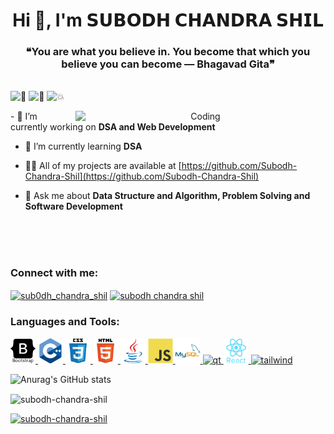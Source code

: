<h1 align="center">Hi 👋, I'm 𝗦𝗨𝗕𝗢𝗗𝗛 𝗖𝗛𝗔𝗡𝗗𝗥𝗔 𝗦𝗛𝗜𝗟</h1>
<h3 align="center">❝You are what you believe in. You become that which you believe you can become ― Bhagavad Gita❞</h3>
<br>
<picture>
  <source srcset="https://fonts.gstatic.com/s/e/notoemoji/latest/1f31f/512.webp" type="image/webp">
  <img src="https://fonts.gstatic.com/s/e/notoemoji/latest/1f31f/512.gif" alt="🌟" width="20" height="20">
</picture>
<picture>
  <source srcset="https://fonts.gstatic.com/s/e/notoemoji/latest/1f38a/512.webp" type="image/webp">
  <img src="https://fonts.gstatic.com/s/e/notoemoji/latest/1f38a/512.gif" alt="🎊" width="100" height="100">
</picture>
<picture>
  <source srcset="https://fonts.gstatic.com/s/e/notoemoji/latest/1f4a5/512.webp" type="image/webp">
  <img src="https://fonts.gstatic.com/s/e/notoemoji/latest/1f4a5/512.gif" alt="💥" width="32" height="32">
</picture>
<br>
<p align="center">
<img align="right" alt="Coding" width="400" src="https://media1.giphy.com/media/citBl9yPwnUOs/giphy.gif?cid=ecf05e475v7bpwlg450syelwan7jcz8i3vcmni5iitjk4mg7&rid=giphy.gif&ct=g">
</p>
<p>
- 🔭 I’m currently working on <b>DSA and Web Development</b>

- 🌱 I’m currently learning **DSA**

- 👨‍💻 All of my projects are available at [https://github.com/Subodh-Chandra-Shil](https://github.com/Subodh-Chandra-Shil)

- 💬 Ask me about **Data Structure and Algorithm, Problem Solving and Software Development**

</p>

<br> <br> <br>

<div>

<h3 align="left">Connect with me:</h3>
<p align="left">
<a href="https://codeforces.com/profile/sub0dh_chandra_shil" target="_blank"><img align="center" src="https://raw.githubusercontent.com/rahuldkjain/github-profile-readme-generator/master/src/images/icons/Social/codeforces.svg" alt="sub0dh_chandra_shil" height="30" width="40" /></a>
<a href="https://leetcode.com/Subodh_chan/" target="_blank"><img align="center" src="https://raw.githubusercontent.com/rahuldkjain/github-profile-readme-generator/master/src/images/icons/Social/leet-code.svg" alt="subodh chandra shil" height="30" width="40" /></a>
</p>

<h3 align="left">Languages and Tools:</h3>
<p align="left"> <a href="https://getbootstrap.com" target="_blank" rel="noreferrer"> <img src="https://raw.githubusercontent.com/devicons/devicon/master/icons/bootstrap/bootstrap-plain-wordmark.svg" alt="bootstrap" width="40" height="40"/> </a> <a href="https://www.w3schools.com/cpp/" target="_blank" rel="noreferrer"> <img src="https://raw.githubusercontent.com/devicons/devicon/master/icons/cplusplus/cplusplus-original.svg" alt="cplusplus" width="40" height="40"/> </a> <a href="https://www.w3schools.com/css/" target="_blank" rel="noreferrer"> <img src="https://raw.githubusercontent.com/devicons/devicon/master/icons/css3/css3-original-wordmark.svg" alt="css3" width="40" height="40"/> </a> <a href="https://www.w3.org/html/" target="_blank" rel="noreferrer"> <img src="https://raw.githubusercontent.com/devicons/devicon/master/icons/html5/html5-original-wordmark.svg" alt="html5" width="40" height="40"/> </a> <a href="https://www.java.com" target="_blank" rel="noreferrer"> <img src="https://raw.githubusercontent.com/devicons/devicon/master/icons/java/java-original.svg" alt="java" width="40" height="40"/> </a> <a href="https://developer.mozilla.org/en-US/docs/Web/JavaScript" target="_blank" rel="noreferrer"> <img src="https://raw.githubusercontent.com/devicons/devicon/master/icons/javascript/javascript-original.svg" alt="javascript" width="40" height="40"/> </a> <a href="https://www.mysql.com/" target="_blank" rel="noreferrer"> <img src="https://raw.githubusercontent.com/devicons/devicon/master/icons/mysql/mysql-original-wordmark.svg" alt="mysql" width="40" height="40"/> </a> <a href="https://www.qt.io/" target="_blank" rel="noreferrer"> <img src="https://upload.wikimedia.org/wikipedia/commons/0/0b/Qt_logo_2016.svg" alt="qt" width="40" height="40"/> </a> <a href="https://reactjs.org/" target="_blank" rel="noreferrer"> <img src="https://raw.githubusercontent.com/devicons/devicon/master/icons/react/react-original-wordmark.svg" alt="react" width="40" height="40"/> </a> <a href="https://tailwindcss.com/" target="_blank" rel="noreferrer"> <img src="https://www.vectorlogo.zone/logos/tailwindcss/tailwindcss-icon.svg" alt="tailwind" width="40" height="40"/> </a> </p>

![Anurag's GitHub stats](https://github-readme-stats.vercel.app/api?username=Subodh-Chandra-Shil&theme=outrun&show_icons=true&bg_color=00000000)

<p><img align="center" src="https://github-readme-streak-stats.herokuapp.com/?user=subodh-chandra-shil&" alt="subodh-chandra-shil" /></p>

<p align="left"> <a href="https://github.com/ryo-ma/github-profile-trophy"><img src="https://github-profile-trophy.vercel.app/?username=subodh-chandra-shil" alt="subodh-chandra-shil" /></a> </p>
</div>

